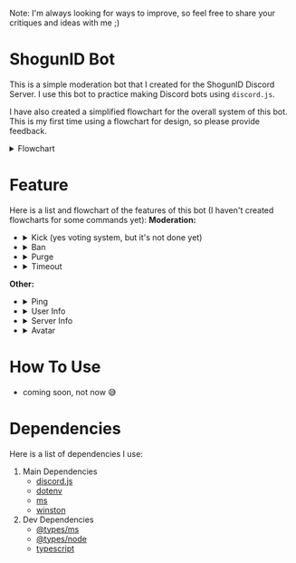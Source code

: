 Note: I'm always looking for ways to improve, so feel free to share your critiques and ideas with me ;)

# ShogunID Bot

This is a simple moderation bot that I created for the ShogunID Discord Server. I use this bot to practice making Discord bots using `discord.js`.

I have also created a simplified flowchart for the overall system of this bot. This is my first time using a flowchart for design, so please provide feedback.

<details>
    <summary>Flowchart</summary>
    <img src="https://github.com/Nacxht/shogunId-bot/blob/main/flowcharts/shogun_id-system_design.png?raw=true" alt="System Design">
</details>

# Feature

Here is a list and flowchart of the features of this bot (I haven't created flowcharts for some commands yet):
**Moderation:**
<ul>
    <li>
        <details>
            <summary>Kick (yes voting system, but it's not done yet)</summary>
            <br />
            <img src="https://github.com/Nacxht/shogunId-bot/blob/main/flowcharts/shogun_id-bot_kick.png?raw=true" alt="Kick Flowchart">
        </details>
    </li>
    <li>
        <details>
            <summary>Ban</summary>
            <br />
            <img src="https://github.com/Nacxht/shogunId-bot/blob/main/flowcharts/shogun_id-bot_ban.png?raw=true" alt="Ban Flowchart">
        </details>
    </li>
    <li>
        <details>
            <summary>Purge</summary>
            <br />
            <img src="https://github.com/Nacxht/shogunId-bot/blob/main/flowcharts/shogun_id-bot_purge.png?raw=true" alt="Purge Flowchart">
        </details>
    </li>
    <li>
        <details>
            <summary>Timeout</summary>
            <br />
            <img src="https://github.com/Nacxht/shogunId-bot/blob/main/flowcharts/shogun_id-bot_timeout.png?raw=true" alt="Timeout Flowchart">
        </details>
    </li>
</ul>

**Other:**
<ul>
    <li>
        <details>
            <summary>Ping</summary>
            <br />
            <img src="" alt="Ping Flowchart">
        </details>
    </li>
    <li>
        <details>
            <summary>User Info</summary>
            <br />
            <img src="" alt="User Info Flowchart">
        </details>
    </li>
    <li>
        <details>
            <summary>Server Info</summary>
            <br />
            <img src="" alt="Server Info Flowchart">
        </details>
    </li>
    <li>
        <details>
            <summary>Avatar</summary>
            <br />
            <img src="" alt="Avatar Flowchart">
        </details>
    </li>
</ul>

# How To Use
* coming soon, not now 😅

# Dependencies
Here is a list of dependencies I use:
1. Main Dependencies
    - [discord.js](https://www.npmjs.com/package/discord.js)
    - [dotenv](https://www.npmjs.com/package/dotenv)
    - [ms](https://www.npmjs.com/package/ms)
    - [winston](https://www.npmjs.com/package/winston)
2. Dev Dependencies
    - [@types/ms](https://www.npmjs.com/package/@types/ms)
    - [@types/node](https://www.npmjs.com/package/@types/node)
    - [typescript](https://www.npmjs.com/package/typescript)
